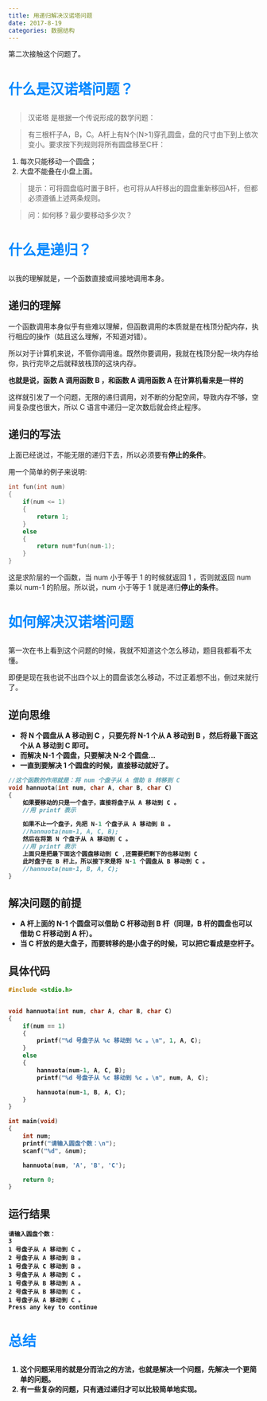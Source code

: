 ```yaml
---
title: 用递归解决汉诺塔问题
date: 2017-8-19
categories: 数据结构
---
```


第二次接触这个问题了。

<!--more-->
# <p style="color:#08f">什么是汉诺塔问题？</p>
>汉诺塔 是根据一个传说形成的数学问题：

>有三根杆子A，B，C。A杆上有N个(N>1)穿孔圆盘，盘的尺寸由下到上依次变小。要求按下列规则将所有圆盘移至C杆：
1. 每次只能移动一个圆盘；
2. 大盘不能叠在小盘上面。

>提示：可将圆盘临时置于B杆，也可将从A杆移出的圆盘重新移回A杆，但都必须遵循上述两条规则。

>问：如何移？最少要移动多少次？

# <p style="color:#08f">什么是递归？
以我的理解就是，一个函数直接或间接地调用本身。
## **递归的理解**
一个函数调用本身似乎有些难以理解，但函数调用的本质就是在栈顶分配内存，执行相应的操作（姑且这么理解，不知道对错）。

所以对于计算机来说，不管你调用谁。既然你要调用，我就在栈顶分配一块内存给你，执行完毕之后就释放栈顶的这块内存。

**也就是说，函数 A 调用函数 B ，和函数 A 调用函数 A 在计算机看来是一样的**

这样就引发了一个问题，无限的递归调用，对不断的分配空间，导致内存不够，空间复杂度也很大，所以 C 语言中递归一定次数后就会终止程序。

## **递归的写法**
上面已经说过，不能无限的递归下去，所以必须要有**停止的条件**。

用一个简单的例子来说明:
```c
int fun(int num)
{
	if(num <= 1)
	{
		return 1;
	}
	else
	{
		return num*fun(num-1);
	}
}
```
这是求阶层的一个函数，当 num 小于等于 1 的时候就返回 1 ，否则就返回 num 乘以 num-1 的阶层。所以说，num 小于等于 1 就是递归**停止的条件**。

# <p style="color:#08f">如何解决汉诺塔问题
第一次在书上看到这个问题的时候，我就不知道这个怎么移动，题目我都看不太懂。

即便是现在我也说不出四个以上的圆盘该怎么移动，不过正着想不出，倒过来就行了。

## <b>逆向思维
- 将 N 个圆盘从 A 移动到 C ，只要先将 N-1 个从 A 移动到 B ，然后将最下面这个从 A 移动到 C 即可。
- 而解决 N-1 个圆盘，只要解决 N-2 个圆盘...
- 一直到要解决 1 个圆盘的时候，直接移动就好了。

```C
//这个函数的作用就是：将 num 个盘子从 A 借助 B 转移到 C
void hannuota(int num, char A, char B, char C)
{
	如果要移动的只是一个盘子，直接将盘子从 A 移动到 C 。
	//用 printf 表示

	如果不止一个盘子，先把 N-1 个盘子从 A 移动到 B 。
	//hannuota(num-1, A, C, B);
	然后在将第 N 个盘子从 A 移动到 C 。
	//用 printf 表示
	上面只是把最下面这个圆盘移动到 C ,还需要把剩下的也移动到 C
	此时盘子在 B 杆上，所以接下来是将 N-1 个圆盘从 B 移动到 C 。
	//hannuota(num-1, B, A, C);
}
```

## **解决问题的前提**
- A 杆上面的 N-1 个圆盘可以借助 C 杆移动到 B 杆（同理，B 杆的圆盘也可以借助 C 杆移动到 A 杆）。
- 当 C 杆放的是大盘子，而要转移的是小盘子的时候，可以把它看成是空杆子。

## **具体代码**
```c
#include <stdio.h>


void hannuota(int num, char A, char B, char C)
{
	if(num == 1)
	{
		printf("%d 号盘子从 %c 移动到 %c 。\n", 1, A, C);
	}
	else
	{
		hannuota(num-1, A, C, B);
		printf("%d 号盘子从 %c 移动到 %c 。\n", num, A, C);

		hannuota(num-1, B, A, C);
	}
}

int main(void)
{
	int num;
	printf("请输入圆盘个数：\n");
	scanf("%d", &num);

	hannuota(num, 'A', 'B', 'C');

	return 0;
}
```

## <b>运行结果
```
请输入圆盘个数：
3
1 号盘子从 A 移动到 C 。
2 号盘子从 A 移动到 B 。
1 号盘子从 C 移动到 B 。
3 号盘子从 A 移动到 C 。
1 号盘子从 B 移动到 A 。
2 号盘子从 B 移动到 C 。
1 号盘子从 A 移动到 C 。
Press any key to continue
```

# <p style="color:#08f">总结
1. 这个问题采用的就是**分而治之**的方法，也就是解决一个问题，先解决一个更简单的问题。
2. 有一些复杂的问题，只有通过递归才可以比较简单地实现。
